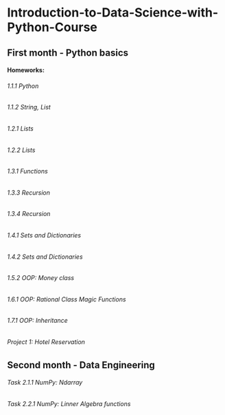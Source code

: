 # Introduction-to-Data-Science-with-Python-Course
## First month - Python basics
  #### Homeworks:
###### 1.1.1 Python
###### 1.1.2 String, List
###### 1.2.1 Lists
###### 1.2.2 Lists
###### 1.3.1 Functions
###### 1.3.3 Recursion
###### 1.3.4 Recursion
###### 1.4.1 Sets and Dictionaries
###### 1.4.2 Sets and Dictionaries
###### 1.5.2 OOP: Money class
###### 1.6.1 OOP: Rational Class Magic Functions
###### 1.7.1 OOP: Inheritance
###### Project 1: Hotel Reservation

## Second month - Data Engineering
###### Task 2.1.1 NumPy: Ndarray
###### Task 2.2.1 NumPy: Linner Algebra functions